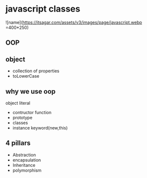 # javascript classes

![name](https://itsagar.com/assets/v3/images/page/javascript.webp =400*250)

## OOP

## object
- collection of properties
- toLowerCase

## why we use oop
object literal

- contructor function
- prototype
- classes
- instance keyword(new,this)


## 4 pillars
- Abstraction
- encapsulation
- Inheritance
- polymorphism
